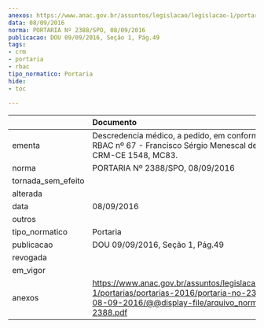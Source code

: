 ```yaml
---
anexos: https://www.anac.gov.br/assuntos/legislacao/legislacao-1/portarias/portarias-2016/portaria-no-2388-spo-08-09-2016/@@display-file/arquivo_norma/PA2016-2388.pdf
data: 08/09/2016
norma: PORTARIA Nº 2388/SPO, 08/09/2016
publicacao: DOU 09/09/2016, Seção 1, Pág.49
tags:
- crm
- portaria
- rbac
tipo_normatico: Portaria
hide: 
- toc 
 
---
```


|                    | Documento                                                                                                                                                      |
|:-------------------|:---------------------------------------------------------------------------------------------------------------------------------------------------------------|
| ementa             | Descredencia médico, a pedido, em conformidade com o RBAC nº 67 - Francisco Sérgio Menescal de Macedo, CRM-CE 1548, MC83.                                      |
| norma              | PORTARIA Nº 2388/SPO, 08/09/2016                                                                                                                               |
| tornada_sem_efeito |                                                                                                                                                                |
| alterada           |                                                                                                                                                                |
| data               | 08/09/2016                                                                                                                                                     |
| outros             |                                                                                                                                                                |
| tipo_normatico     | Portaria                                                                                                                                                       |
| publicacao         | DOU 09/09/2016, Seção 1, Pág.49                                                                                                                                |
| revogada           |                                                                                                                                                                |
| em_vigor           |                                                                                                                                                                |
| anexos             | https://www.anac.gov.br/assuntos/legislacao/legislacao-1/portarias/portarias-2016/portaria-no-2388-spo-08-09-2016/@@display-file/arquivo_norma/PA2016-2388.pdf |